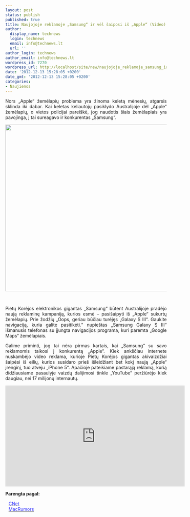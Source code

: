 ```yaml
---
layout: post
status: publish
published: true
title: Naujojoje reklamoje „Samsung“ ir vėl šaiposi iš „Apple“ (Video)
author:
  display_name: technews
  login: technews
  email: info@technews.lt
  url: ''
author_login: technews
author_email: info@technews.lt
wordpress_id: 7270
wordpress_url: http://localhost/site/new/naujojoje_reklamoje_samsung_ir_vel_saiposi_is_apple_video/
date: '2012-12-13 15:28:05 +0200'
date_gmt: '2012-12-13 15:28:05 +0200'
categories:
- Naujienos
---
```

<p style="text-align:justify">Nors „Apple“ žemėlapių problema yra žinoma keletą mėnesių, atgarsis sklinda iki dabar. Kai keletas keliautojų pasiklydo Australijoje dėl „Apple“ žemėlapių, o vietos policijai pareiškė, jog naudotis šiais žemėlapiais yra pavojinga, į tai sureagavo ir konkurentas „Samsung“.</p>
<p style="text-align:center"> <a target="blank" href="http://www.technologijos.lt/upload/image/n/technologijos/gsm/S-30069/maps-500x375.jpg"><img alt="" src="http://www.technologijos.lt/upload/image/n/technologijos/gsm/S-30069/1-maps-500x375.jpg" style="width: 520px;" /></a></p>
<div style="text-align:center"> <strong></strong><br/><em></em></div>
<div style="text-align:justify"><!--[if gte mso 9]><![endif]--><!--[if gte mso 9]><xml></p>
<p>  Normal<br />
  0</p>
<p>  false<br />
  false<br />
  false</p>
<p>  EN-US<br />
  X-NONE<br />
  X-NONE</p>
<p></xml><![endif]--><!--[if gte mso 9]><![endif]--><!--[if gte mso 10]></p>
<style>
 /* Style Definitions */<br />
 table.MsoNormalTable<br />
	{mso-style-name:"Table Normal";<br />
	mso-style-parent:"";<br />
	line-height:115%;<br />
	font-size:11.0pt;"Calibri","sans-serif";<br />
	mso-bidi-"Times New Roman";}<br />
</style>
<p><![endif]--></p>
<p><span>Pietų Korėjos elektronikos gigantas &bdquo;Samsung&ldquo; būtent Australijoje pradėjo naują reklaminę kampaniją, kurios esmė &ndash; pasišaipyti iš &bdquo;Apple&ldquo; sukurtų žemėlapių. Prie žodžių &bdquo;Oops, geriau būčiau turėjęs &bdquo;Galaxy S III&ldquo;. Gaukite navigaciją, kuria galite pasitikėti.&ldquo; nupieštas &bdquo;Samsung Galaxy S III&ldquo; išmanusis telefonas su įjungta navigacijos programa, kuri paremta </span><span>&bdquo;Google Maps</span><span>&ldquo; žemėlapiais.<br /></span></p>
<p><span>Galime priminti, jog tai nėra pirmas kartais, kai &bdquo;Samsung&ldquo; su savo reklamomis taikosi į konkurentą &bdquo;Apple&ldquo;. Kiek ankščiau internete nuskambėjo video reklama, kurioje Pietų Korėjos gigantas akivaizdžiai šaipėsi iš eilių, kurios susidaro prieš išleidžiant bet kokį naują &bdquo;Apple&ldquo; įrenginį, tuo atveju </span><span>&bdquo;iPhone 5</span><span>&ldquo;</span><span>. Apačioje pateikiame pastarąją reklamą, kurią didžiausiame pasaulyje vaizdų dalijimosi tinkle &bdquo;YouTube&ldquo; peržiūrėjo kiek daugiau, nei 17 milijonų internautų.</span></p>
<p style="text-align: center;"><iframe width="560" height="315" frameborder="0" src="http://www.youtube.com/embed/nf5-Prx19ZM" allowfullscreen=""></iframe></p>
</div>
<p><strong>Parengta pagal:</strong></p>
<p style="margin:0px 0px 0px 10px"><a target="blank" href="http://www.cnet.com.au/lost-on-apple-maps-samsung-has-an-app-for-that-339342793.htm"><span style="color:#2E2EFE">CNet</span></a></p>
<p style="margin:0px 0px 0px 10px"><a target="blank" href="http://www.macrumors.com/2012/12/12/samsung-targets-apple-maps-with-new-promotional-display-in-australia/"><span style="color:#2E2EFE">MacRumors</span></a></p>
